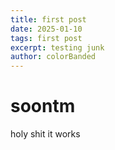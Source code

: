 ```yaml
---
title: first post
date: 2025-01-10
tags: first post
excerpt: testing junk
author: colorBanded
---
```

# soontm
holy shit it works
